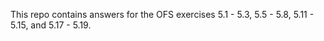 This repo contains answers for the OFS exercises 5.1 - 5.3, 5.5 - 5.8, 5.11 - 5.15, and 5.17 - 5.19.
